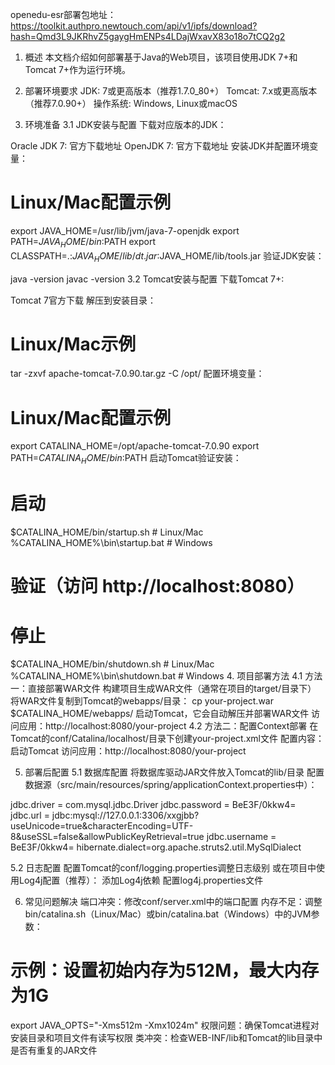 openedu-esr部署包地址：
https://toolkit.authpro.newtouch.com/api/v1/ipfs/download?hash=Qmd3L9JKRhvZ5gaygHmENPs4LDajWxavX83o18o7tCQ2g2

1. 概述
本文档介绍如何部署基于Java的Web项目，该项目使用JDK 7+和Tomcat 7+作为运行环境。

2. 部署环境要求
JDK: 7或更高版本（推荐1.7.0_80+）
Tomcat: 7.x或更高版本（推荐7.0.90+）
操作系统: Windows, Linux或macOS
3. 环境准备
3.1 JDK安装与配置
下载对应版本的JDK：

Oracle JDK 7: 官方下载地址
OpenJDK 7: 官方下载地址
安装JDK并配置环境变量：

# Linux/Mac配置示例
export JAVA_HOME=/usr/lib/jvm/java-7-openjdk
export PATH=$JAVA_HOME/bin:$PATH
export CLASSPATH=.:$JAVA_HOME/lib/dt.jar:$JAVA_HOME/lib/tools.jar
验证JDK安装：

java -version
javac -version
3.2 Tomcat安装与配置
下载Tomcat 7+:

Tomcat 7官方下载
解压到安装目录：

# Linux/Mac示例
tar -zxvf apache-tomcat-7.0.90.tar.gz -C /opt/
配置环境变量：

# Linux/Mac配置示例
export CATALINA_HOME=/opt/apache-tomcat-7.0.90
export PATH=$CATALINA_HOME/bin:$PATH
启动Tomcat验证安装：

# 启动
$CATALINA_HOME/bin/startup.sh  # Linux/Mac
%CATALINA_HOME%\bin\startup.bat  # Windows

# 验证（访问 http://localhost:8080）

# 停止
$CATALINA_HOME/bin/shutdown.sh  # Linux/Mac
%CATALINA_HOME%\bin\shutdown.bat  # Windows
4. 项目部署方法
4.1 方法一：直接部署WAR文件
构建项目生成WAR文件（通常在项目的target/目录下）
将WAR文件复制到Tomcat的webapps/目录：
cp your-project.war $CATALINA_HOME/webapps/
启动Tomcat，它会自动解压并部署WAR文件
访问应用：http://localhost:8080/your-project
4.2 方法二：配置Context部署
在Tomcat的conf/Catalina/localhost/目录下创建your-project.xml文件
配置内容：
<Context path="/your-project" docBase="/path/to/your/project/webapp" 
        reloadable="true" crossContext="true">
</Context>
启动Tomcat
访问应用：http://localhost:8080/your-project

5. 部署后配置
5.1 数据库配置
将数据库驱动JAR文件放入Tomcat的lib/目录
配置数据源（src/main/resources/spring/applicationContext.properties中）： 

jdbc.driver   = com.mysql.jdbc.Driver
jdbc.password = BeE3F/0kkw4=
jdbc.url      = jdbc:mysql://127.0.0.1:3306/xxgjbb?useUnicode=true&characterEncoding=UTF-8&useSSL=false&allowPublicKeyRetrieval=true
jdbc.username = BeE3F/0kkw4=
hibernate.dialect=org.apache.struts2.util.MySqlDialect

5.2 日志配置
配置Tomcat的conf/logging.properties调整日志级别
或在项目中使用Log4j配置（推荐）：
添加Log4j依赖
配置log4j.properties文件

6. 常见问题解决
端口冲突：修改conf/server.xml中的端口配置
内存不足：调整bin/catalina.sh（Linux/Mac）或bin/catalina.bat（Windows）中的JVM参数：
# 示例：设置初始内存为512M，最大内存为1G
export JAVA_OPTS="-Xms512m -Xmx1024m"
权限问题：确保Tomcat进程对安装目录和项目文件有读写权限
类冲突：检查WEB-INF/lib和Tomcat的lib目录中是否有重复的JAR文件